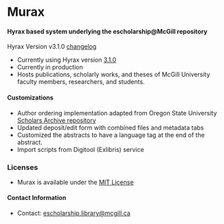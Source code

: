 # Murax

#### Hyrax based system underlying the escholarship@McGill repository
Hyrax Version
v3.1.0
[changelog](https://github.com/samvera/hyrax/releases/tag/v3.1.0)

* Currently using Hyrax version [3.1.0](https://github.com/samvera/hyrax)
* Currently in production
* Hosts publications, scholarly works, and theses of McGill University faculty members, researchers, and students.

#### Customizations

* Author ordering implementation adapted from Oregon State University [Scholars Archive repository](https://github.com/osulp/Scholars-Archive)
* Updated deposit/edit form with combined files and metadata tabs
* Customized the abstracts to have a language tag at the end of the abstract.
* Import scripts from Digitool (Exlibris) service

### Licenses
* Murax is available under the  [MIT License](https://github.com/mcglib/murax/blob/master/LICENSE)

#### Contact Information
* Contact: escholarship.library@mcgill.ca
